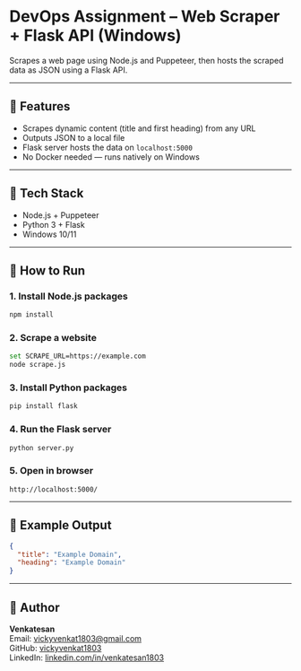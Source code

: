 
# DevOps Assignment – Web Scraper + Flask API (Windows)

Scrapes a web page using Node.js and Puppeteer, then hosts the scraped data as JSON using a Flask API.

---

## 🔧 Features
- Scrapes dynamic content (title and first heading) from any URL
- Outputs JSON to a local file
- Flask server hosts the data on `localhost:5000`
- No Docker needed — runs natively on Windows

---

## 🧰 Tech Stack
- Node.js + Puppeteer
- Python 3 + Flask
- Windows 10/11

---

## 🚀 How to Run

### 1. Install Node.js packages
```bash
npm install
```

### 2. Scrape a website
```bash
set SCRAPE_URL=https://example.com
node scrape.js
```

### 3. Install Python packages
```bash
pip install flask
```

### 4. Run the Flask server
```bash
python server.py
```

### 5. Open in browser
```
http://localhost:5000/
```

---

## 📄 Example Output
```json
{
  "title": "Example Domain",
  "heading": "Example Domain"
}
```

---

## 👤 Author
**Venkatesan**  
Email: vickyvenkat1803@gmail.com  
GitHub: [vickyvenkat1803](https://github.com/vickyvenkat1803)  
LinkedIn: [linkedin.com/in/venkatesan1803](https://linkedin.com/in/venkatesan1803)
